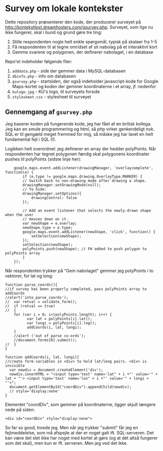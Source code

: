 # Survey om lokale kontekster

Dette repository præsenterer den kode, der producerer surveyet på http://konteksttest.dreamhosters.com/gsurvey.php. Surveyet, som lige nu ikke fungerer, skal i bund og grund gøre tre ting:

1. Stille respondenten nogle helt enkle spørgsmål, typisk på skalaer fra 1-5
2. Få respondenten til at tegne omridset af sit nabolag på et interaktivt kort
3. Gemme svarene og polygonen, der definerer nabolaget, i en database

Repo'et indeholder følgende filer:

1. `adddata.php` - side der gemmer data i MySQL-databasen
2. `dbinfo.php` - info om databasen
3. `gsurvey.php` - startsiden, der også indeholder javascript-kode for Google Maps-kortet og koden der gemmer koordinaterne i et array, jf. nedenfor
4. `kulogo.jpg` - KU's logo, til surveyets forside
5. `stylesheet.css` - stylesheet til surveyet

## Gennemgang af `gsurvey.php`

Jeg baserer koden på fungerende kode, jeg har fået af en britisk kollega. Jeg kan en smule programmering og html, så php virker genkendeligt nok. SQL er til gengæld meget fremmed for mig, så måske jeg har lavet en helt fundamental fejl i SQL (!).

Logikken helt overordnet: jeg definerer en array der hedder polyPoints. Når respondenten har tegnet polygonen færdig skal polygonens koordinater pushes til polyPoints (sidste linje her):

```
    google.maps.event.addListener(drawingManager, 'overlaycomplete', function(e) {
        if (e.type != google.maps.drawing.OverlayType.MARKER) {
        // Switch back to non-drawing mode after drawing a shape.
        drawingManager.setDrawingMode(null);
        // To hide:
        drawingManager.setOptions({
            drawingControl: false
        });

        // Add an event listener that selects the newly-drawn shape when the user
        // mouses down on it.
        var newShape = e.overlay;
        newShape.type = e.type;
        google.maps.event.addListener(newShape, 'click', function() {
            setSelection(newShape);
        });
        setSelection(newShape);
        polyPoints.push(newShape); // FH added to push polygon to polyPoints array
        }
    });
```

Når respondenten trykker på "Gem nabolaget" gemmer jeg polyPoints i to vektorer, for lat og long:

```
function parse_coords(){
//if survey has been properly completed, pass polyPoints array to addCoords
//alert('into parse_coords');
//  var retval = validate_form();
//  if (retval == true)
//  {
    for (var i = 0; i<(polyPoints.length); i++) {
          var lat = polyPoints[i].lat();
          var longi = polyPoints[i].lng();
          addCoords(i, lat, longi);
    }
    //alert ('out of parse co-ords');
    //document.forms[0].submit();
//  }
}

function addCoords(i, lat, longi){
//create form variables in <div> to hold lat/long pairs. <div> is invisible
  var newdiv = document.createElement('div');
  newdiv.innerHTML = "<input type='text' name='lat" + i +"' value='" + lat + "'> <input type='text' name='lon" + i +"' value='" + longi + "'>";
  document.getElementById("coordDiv").appendChild(newdiv);
  // style='display:none'
}
```

Elementet "coordDiv", som gemmer på koordinaterne, ligger skjult længere nede på siden:

```
<div id="coordDiv" style="display:none">
```

So far so good, troede jeg. Men når jeg trykker "submit" får jeg en fejlmeddelelse, som må afspejle at der er noget galt ift. SQL-serveren. Det kan være det slet ikke har noget med kortet at gøre (og at det altså fungerer som det skal), men kun er ift. serveren. Men jeg ved det ikke.
